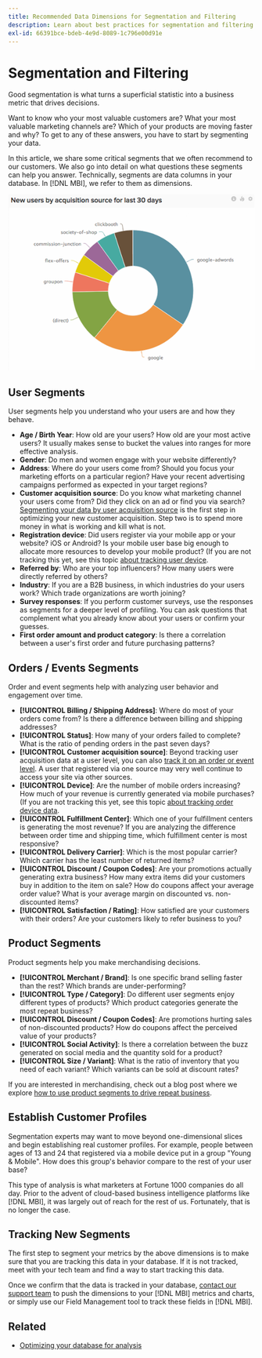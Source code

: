 ```yaml
---
title: Recommended Data Dimensions for Segmentation and Filtering
description: Learn about best practices for segmentation and filtering.
exl-id: 66391bce-bdeb-4e9d-8089-1c796e00d91e
---
```

# Segmentation and Filtering

Good segmentation is what turns a superficial statistic into a business metric that drives decisions.

Want to know who your most valuable customers are? What your most valuable marketing channels are? Which of your products are moving faster and why? To get to any of these answers, you have to start by segmenting your data.

In this article, we share some critical segments that we often recommend to our customers. We also go into detail on what questions these segments can help you answer. Technically, segments are data columns in your database. In [!DNL MBI], we refer to them as dimensions.

![](../../mbi/assets/mbi-critical-segments.png)


## User Segments

User segments help you understand who your users are and how they behave.

* **Age / Birth Year**: How old are your users? How old are your most active users? It usually makes sense to bucket the values into ranges for more effective analysis.
* **Gender**: Do men and women engage with your website differently?
* **Address**: Where do your users come from? Should you focus your marketing efforts on a particular region? Have your recent advertising campaigns performed as expected in your target regions?
* **Customer acquisition source**\: Do you know what marketing channel your users come from? Did they click on an ad or find you via search? [Segmenting your data by user acquisition source](../data-analyst/analysis/google-track-user-acq.md) is the first step in optimizing your new customer acquisition. Step two is to spend more money in what is working and kill what is not.
* **Registration device**: Did users register via your mobile app or your website? iOS or Android? Is your mobile user base big enough to allocate more resources to develop your mobile product? (If you are not tracking this yet, see this topic [about tracking user device](../data-analyst/analysis/track-usr-dev-browser.md).
* **Referred by**: Who are your top influencers? How many users were directly referred by others?
* **Industry**: If you are a B2B business, in which industries do your users work? Which trade organizations are worth joining?
* **Survey responses**: If you perform customer surveys, use the responses as segments for a deeper level of profiling. You can ask questions that complement what you already know about your users or confirm your guesses.
* **First order amount and product category**: Is there a correlation between a user's first order and future purchasing patterns?

## Orders / Events Segments

Order and event segments help with analyzing user behavior and engagement over time.

* **[!UICONTROL Billing / Shipping Address]**: Where do most of your orders come from? Is there a difference between billing and shipping addresses?
* **[!UICONTROL Status]**: How many of your orders failed to complete? What is the ratio of pending orders in the past seven days?
* **[!UICONTROL Customer acquisition source]**: Beyond tracking user acquisition data at a user level, you can also [track it on an order or event level](../data-analyst/analysis/google-track-user-acq.md). A user that registered via one source may very well continue to access your site via other sources.
* **[!UICONTROL Device]**: Are the number of mobile orders increasing? How much of your revenue is currently generated via mobile purchases? (If you are not tracking this yet, see this topic [about tracking order device data](../data-analyst/analysis/track-usr-dev-browser.md).
* **[!UICONTROL Fulfillment Center]**: Which one of your fulfillment centers is generating the most revenue? If you are analyzing the difference between order time and shipping time, which fulfillment center is most responsive?
* **[!UICONTROL Delivery Carrier]**: Which is the most popular carrier? Which carrier has the least number of returned items?
* **[!UICONTROL Discount / Coupon Codes]**: Are your promotions actually generating extra business? How many extra items did your customers buy in addition to the item on sale? How do coupons affect your average order value? What is your average margin on discounted vs. non-discounted items?
* **[!UICONTROL Satisfaction / Rating]**: How satisfied are your customers with their orders? Are your customers likely to refer business to you?

## Product Segments

Product segments help you make merchandising decisions.

* **[!UICONTROL Merchant / Brand]**: Is one specific brand selling faster than the rest? Which brands are under-performing?
* **[!UICONTROL Type / Category]**: Do different user segments enjoy different types of products? Which product categories generate the most repeat business?
* **[!UICONTROL Discount / Coupon Codes]**: Are promotions hurting sales of non-discounted products? How do coupons affect the perceived value of your products?
* **[!UICONTROL Social Activity]**: Is there a correlation between the buzz generated on social media and the quantity sold for a product?
* **[!UICONTROL Size / Variant]**: What is the ratio of inventory that you need of each variant? Which variants can be sold at discount rates?

If you are interested in merchandising, check out a blog post where we explore [how to use product segments to drive repeat business](../data-analyst/analysis/most-value-source-channel.md).

## Establish Customer Profiles

Segmentation experts may want to move beyond one-dimensional slices and begin establishing real customer profiles. For example, people between ages of 13 and 24 that registered via a mobile device put in a group "Young & Mobile". How does this group's behavior compare to the rest of your user base?

This type of analysis is what marketers at Fortune 1000 companies do all day. Prior to the advent of cloud-based business intelligence platforms like [!DNL MBI], it was largely out of reach for the rest of us. Fortunately, that is no longer the case.

## Tracking New Segments

The first step to segment your metrics by the above dimensions is to make sure that you are tracking this data in your database. If it is not tracked, meet with your tech team and find a way to start tracking this data.

Once we confirm that the data is tracked in your database, [contact our support team](../guide-overview.md) to push the dimensions to your [!DNL MBI] metrics and charts, or simply use our Field Management tool to track these fields in [!DNL MBI].

## Related

* [Optimizing your database for analysis](../best-practices/opt-db-analysis.md)
